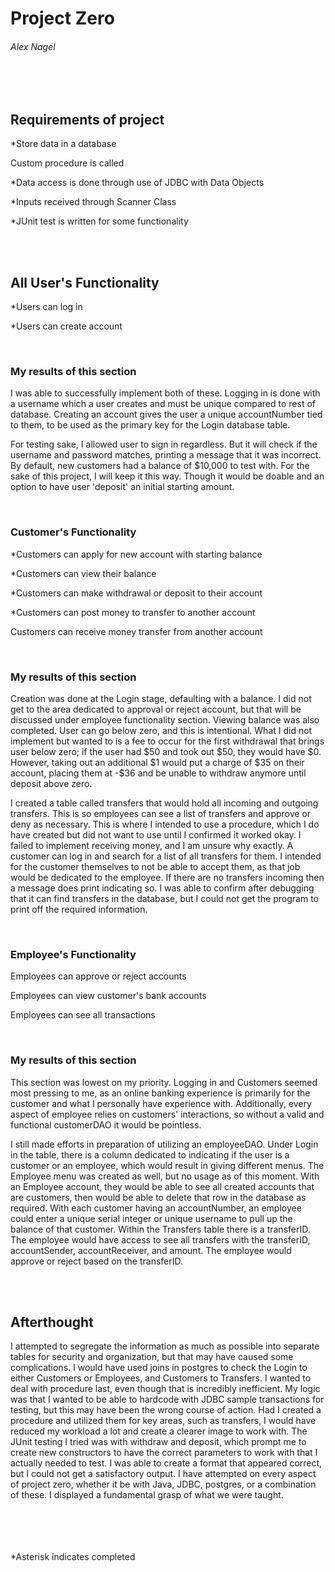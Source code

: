 <h1>Project Zero</h1>
<h6>Alex Nagel</h6>
<br><br>
<h2>Requirements of project</h2>
<div>
<p>*Store data in a database</p><p>Custom procedure is called</p><p>*Data access is done through use of JDBC with Data Objects</p><p>*Inputs received through Scanner Class</p><p>*JUnit test is written for some functionality</p>
</div>
<br><br>
<h2>All User's Functionality</h2>
<div>
<p>*Users can log in</p><p>*Users can create account</p>
</div>
<br>
<h3>My results of this section</h3>
<div>
<p>I was able to successfully implement both of these. Logging in is done with a username which a user creates and must be unique compared to rest of database. Creating an account gives the user a unique accountNumber tied to them, to be used as the primary key for the Login database table.</p>
<p>For testing sake, I allowed user to sign in regardless. But it will check if the username and password matches, printing a message that it was incorrect. By default, new customers had a balance of $10,000 to test with. For the sake of this project, I will keep it this way. Though it would be doable and an option to have user 'deposit' an initial starting amount.</p>
</div>
<br>
<h3>Customer's Functionality</h3>
<div>
<p>*Customers can apply for new account with starting balance</p><p>*Customers can view their balance</p><p>*Customers can make withdrawal or deposit to their account</p><p>*Customers can post money to transfer to another account</p><p>Customers can receive money transfer from another account</p>
</div>
<br>
<h3>My results of this section</h3>
<div>
<p>Creation was done at the Login stage, defaulting with a balance. I did not get to the area dedicated to approval or reject account, but that will be discussed under employee functionality section. Viewing balance was also completed. User can go below zero, and this is intentional. What I did not implement but wanted to is a fee to occur for the first withdrawal that brings user below zero; if the user had $50 and took out $50, they would have $0. However, taking out an additional $1 would put a charge of $35 on their account, placing them at -$36 and be unable to withdraw anymore until deposit above zero.</p><p>I created a table called transfers that would hold all incoming and outgoing transfers. This is so employees can see a list of transfers and approve or deny as necessary. This is where I intended to use a procedure, which I do have created but did not want to use until I confirmed it worked okay. I failed to implement receiving money, and I am unsure why exactly. A customer can log in and search for a list of all transfers for them. I intended for the customer themselves to not be able to accept them, as that job would be dedicated to the employee. If there are no transfers incoming then a message does print indicating so. I was able to confirm after debugging that it can find transfers in the database, but I could not get the program to print off the required information.</p>
</div>
<br>
<h3>Employee's Functionality</h3>
<div>
<p>Employees can approve or reject accounts</p><p>Employees can view customer's bank accounts</p><p>Employees can see all transactions</p>
</div>
<br>
<h3>My results of this section</h3>
<div>
<p>This section was lowest on my priority. Logging in and Customers seemed most pressing to me, as an online banking experience is primarily for the customer and what I personally have experience with. Additionally, every aspect of employee relies on customers' interactions, so without a valid and functional customerDAO it would be pointless.</p><p>I still made efforts in preparation of utilizing an employeeDAO. Under Login in the table, there is a column dedicated to indicating if the user is a customer or an employee, which would result in giving different menus. The Employee menu was created as well, but no usage as of this moment. With an Employee account, they would be able to see all created accounts that are customers, then would be able to delete that row in the database as required. With each customer having an accountNumber, an employee could enter a unique serial integer or unique username to pull up the balance of that customer. Within the Transfers table there is a transferID. The employee would have access to see all transfers with the transferID, accountSender, accountReceiver, and amount. The employee would approve or reject based on the transferID.</p>
</div>
<br><br>
<h2>Afterthought</h2>
<div>
<p>I attempted to segregate the information as much as possible into separate tables for security and organization, but that may have caused some complications. I would have used joins in postgres to check the Login to either Customers or Employees, and Customers to Transfers. I wanted to deal with procedure last, even though that is incredibly inefficient. My logic was that I wanted to be able to hardcode with JDBC sample transactions for testing, but this may have been the wrong course of action. Had I created a procedure and utilized them for key areas, such as transfers, I would have reduced my workload a lot and create a clearer image to work with. The JUnit testing I tried was with withdraw and deposit, which prompt me to create new constructors to have the correct parameters to work with that I actually needed to test. I was able to create a format that appeared correct, but I could not get a satisfactory output. I have attempted on every aspect of project zero, whether it be with Java, JDBC, postgres, or a combination of these. I displayed a fundamental grasp of what we were taught.</p>
</div>




<br><br><br><br>*Asterisk indicates completed